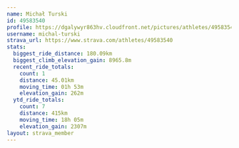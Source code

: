 ```yaml
---
name: Michał Turski
id: 49583540
profile: https://dgalywyr863hv.cloudfront.net/pictures/athletes/49583540/14729338/3/large.jpg
username: michal-turski
strava_url: https://www.strava.com/athletes/49583540
stats:
  biggest_ride_distance: 180.09km
  biggest_climb_elevation_gain: 8965.8m
  recent_ride_totals:
    count: 1
    distance: 45.01km
    moving_time: 01h 53m
    elevation_gain: 262m
  ytd_ride_totals:
    count: 7
    distance: 415km
    moving_time: 18h 05m
    elevation_gain: 2307m
layout: strava_member
--- 
```


